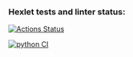 ### Hexlet tests and linter status:
[![Actions Status](https://github.com/seab/python-project-lvl1/workflows/hexlet-check/badge.svg)](https://github.com/seab/python-project-lvl1/actions)

[![python CI](https://github.com/seab/python-project-lvl1/actions/workflows/pyci.yml/badge.svg)](https://github.com/seab/python-project-lvl1/actions/workflows/pyci.yml)

